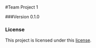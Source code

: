 #Team Project 1

###Version
0.1.0

### License
This project is licensed under this [license](LICENSE.txt). 
